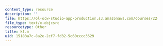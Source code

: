 ```yaml
---
content_type: resource
description: ''
file: https://ol-ocw-studio-app-production.s3.amazonaws.com/courses/22-312-engineering-of-nuclear-reactors-fall-2015/15183a7c8a2e2cf7fd325c60cccc3629_kf.m
file_type: text/x-objcsrc
resourcetype: Other
title: kf.m
uid: 15183a7c-8a2e-2cf7-fd32-5c60cccc3629
---
```

